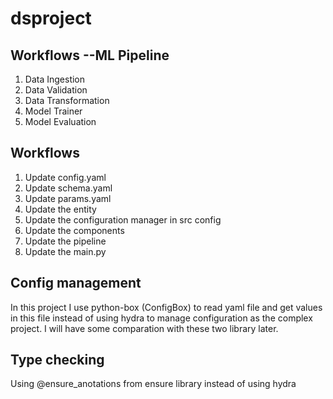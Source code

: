 # dsproject

## Workflows --ML Pipeline

1. Data Ingestion
2. Data Validation
3. Data Transformation
4. Model Trainer
5. Model Evaluation

## Workflows

1. Update config.yaml
2. Update schema.yaml
3. Update params.yaml
4. Update the entity
5. Update the configuration manager in src config
6. Update the components
7. Update the pipeline
8. Update the main.py


## Config management
In this project I use python-box (ConfigBox) to read yaml file and get values in this file instead of using hydra to manage configuration as the complex project. I will have some comparation with these two library later.

## Type checking 
Using @ensure_anotations from ensure library instead of using hydra